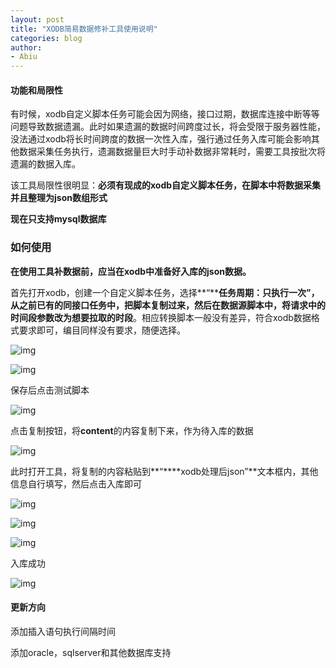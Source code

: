 ```yaml
---
layout: post
title: "XODB简易数据修补工具使用说明"
categories: blog
author:
- Abiu
---
```


#### 功能和局限性

有时候，xodb自定义脚本任务可能会因为网络，接口过期，数据库连接中断等等问题导致数据遗漏。此时如果遗漏的数据时间跨度过长，将会受限于服务器性能，没法通过xodb将长时间跨度的数据一次性入库，强行通过任务入库可能会影响其他数据采集任务执行，遗漏数据量巨大时手动补数据非常耗时，需要工具按批次将遗漏的数据入库。

该工具局限性很明显：**必须有现成的xodb自定义脚本任务，在脚本中将数据采集并且整理为json数组形式**

**现在只支持mysql数据库**

### 如何使用

**在使用工具补数据前，应当在xodb中准备好入库的json数据。**

首先打开xodb，创建一个自定义脚本任务，选择**“****任务周期：只执行一次”**，从之前已有的同接口任务中，**把脚本复制过来**，然后在数据源脚本中，将**请求中的时间段参数改为想要拉取的时段**。相应转换脚本一般没有差异，符合xodb数据格式要求即可，编目同样没有要求，随便选择。

![img](https://docimg3.docs.qq.com/image/aZ17iWV5s9QaQSNsUyG0Gw.png?w=1280&h=620.990099009901)

![img](https://docimg9.docs.qq.com/image/A686LHWsSetx2fgu0bwx-w.png?w=1280&h=622.2872062663185)



保存后点击测试脚本

![img](https://docimg9.docs.qq.com/image/vEqM9Ch7HjvUN6WBZJuZCw.png?w=1280&h=377.16390423572744)



点击复制按钮，将**content**的内容复制下来，作为待入库的数据

![img](https://docimg4.docs.qq.com/image/7Q8rqki_8STtK2muUnPhsQ.png?w=849&h=688)



此时打开工具，将复制的内容粘贴到**“****xodb处理后json”**文本框内，其他信息自行填写，然后点击入库即可

![img](https://docimg2.docs.qq.com/image/OVm2JlgF-QgEis1bOuMoog.png?w=928&h=642)

![img](https://docimg2.docs.qq.com/image/hpUMoH7LV4ldijKUIssYSQ.png?w=928&h=642)

![img](https://docimg4.docs.qq.com/image/4cQIjX_d_O1cfLG6c1Kg3A.png?w=928&h=642)



入库成功

![img](https://docimg7.docs.qq.com/image/12rUwTcvYaNPpDaiO4hpOw.png?w=765&h=392)

#### **更新方向**

添加插入语句执行间隔时间

添加oracle，sqlserver和其他数据库支持

